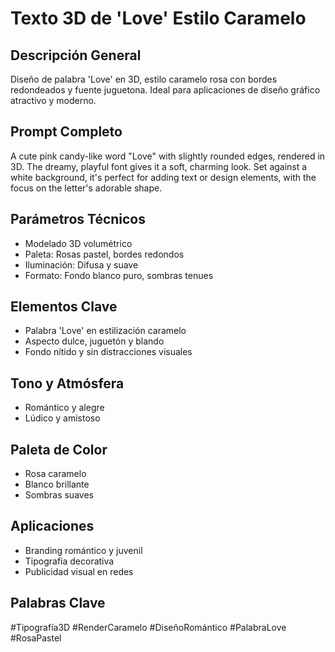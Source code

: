 # Texto 3D de 'Love' Estilo Caramelo

## Descripción General
Diseño de palabra 'Love' en 3D, estilo caramelo rosa con bordes redondeados y fuente juguetona. Ideal para aplicaciones de diseño gráfico atractivo y moderno.

## Prompt Completo
A cute pink candy-like word "Love" with slightly rounded edges, rendered in 3D. The dreamy, playful font gives it a soft, charming look. Set against a white background, it's perfect for adding text or design elements, with the focus on the letter's adorable shape.

## Parámetros Técnicos
- Modelado 3D volumétrico
- Paleta: Rosas pastel, bordes redondos
- Iluminación: Difusa y suave
- Formato: Fondo blanco puro, sombras tenues

## Elementos Clave
- Palabra 'Love' en estilización caramelo
- Aspecto dulce, juguetón y blando
- Fondo nítido y sin distracciones visuales

## Tono y Atmósfera
- Romántico y alegre
- Lúdico y amistoso

## Paleta de Color
- Rosa caramelo
- Blanco brillante
- Sombras suaves

## Aplicaciones
- Branding romántico y juvenil
- Tipografía decorativa
- Publicidad visual en redes

## Palabras Clave
#Tipografía3D #RenderCaramelo #DiseñoRomántico #PalabraLove #RosaPastel
